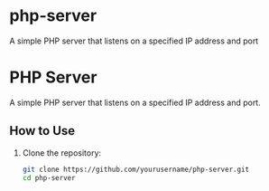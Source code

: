 # php-server
A simple PHP server that listens on a specified IP address and port
# PHP Server

A simple PHP server that listens on a specified IP address and port.

## How to Use

1. Clone the repository:
   ```bash
   git clone https://github.com/yourusername/php-server.git
   cd php-server
